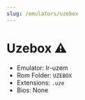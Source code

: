 ```yaml
---
slug: /emulators/uzebox
---
```


# Uzebox ⚠

- Emulator: lr-uzem
- Rom Folder: `UZEBOX`
- Extensions: `.uze`
- Bios: None
